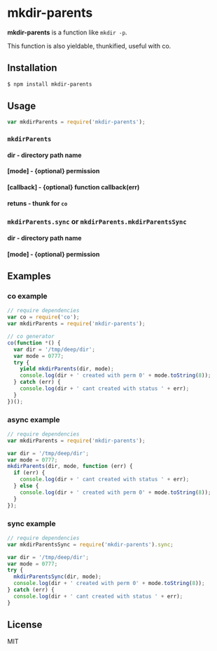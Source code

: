 mkdir-parents
=============

  **mkdir-parents** is a function like `mkdir -p`.

  This function is also yieldable, thunkified, useful with co.

Installation
------------

```bash
$ npm install mkdir-parents
```

Usage
-----

```js
var mkdirParents = require('mkdir-parents');
```

### `mkdirParents`

#### **dir** - directory path name

#### **[mode]** - {optional} permission

#### **[callback]** - {optional} function callback(err)

#### **retuns** - thunk for `co`

### `mkdirParents.sync` or `mkdirParents.mkdirParentsSync`

#### **dir** - directory path name

#### **[mode]** - {optional} permission

Examples
--------

### co example

```js
// require dependencies
var co = require('co');
var mkdirParents = require('mkdir-parents');

// co generator
co(function *() {
  var dir = '/tmp/deep/dir';
  var mode = 0777;
  try {
    yield mkdirParents(dir, mode);
    console.log(dir + ' created with perm 0' + mode.toString(8));
  } catch (err) {
    console.log(dir + ' cant created with status ' + err);
  }
})();
```

### async example

```js
// require dependencies
var mkdirParents = require('mkdir-parents');

var dir = '/tmp/deep/dir';
var mode = 0777;
mkdirParents(dir, mode, function (err) {
  if (err) {
    console.log(dir + ' cant created with status ' + err);
  } else {
    console.log(dir + ' created with perm 0' + mode.toString(8));
  }
});
```

### sync example

```js
// require dependencies
var mkdirParentsSync = require('mkdir-parents').sync;

var dir = '/tmp/deep/dir';
var mode = 0777;
try {
  mkdirParentsSync(dir, mode);
  console.log(dir + ' created with perm 0' + mode.toString(8));
} catch (err) {
  console.log(dir + ' cant created with status ' + err);
}
```

License
-------

  MIT
